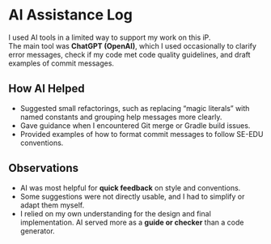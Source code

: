 # AI Assistance Log

I used AI tools in a limited way to support my work on this iP.  
The main tool was **ChatGPT (OpenAI)**, which I used occasionally to clarify error messages, check if my code met code
quality guidelines, and draft examples of commit messages.

## How AI Helped

- Suggested small refactorings, such as replacing “magic literals” with named constants and grouping help messages more
  clearly.
- Gave guidance when I encountered Git merge or Gradle build issues.
- Provided examples of how to format commit messages to follow SE-EDU conventions.

## Observations

- AI was most helpful for **quick feedback** on style and conventions.
- Some suggestions were not directly usable, and I had to simplify or adapt them myself.
- I relied on my own understanding for the design and final implementation. AI served more as a **guide or checker**
  than a code generator.